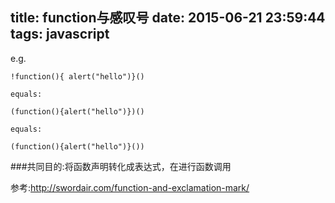 title: function与感叹号
date: 2015-06-21 23:59:44
tags: javascript
---
e.g.

	!function(){ alert("hello")}()

	equals: 	

	(function(){alert("hello")})()

	equals:

	(function(){alert("hello")}())

###共同目的:将函数声明转化成表达式，在进行函数调用

参考:http://swordair.com/function-and-exclamation-mark/


